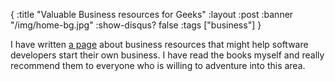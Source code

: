 {
  :title "Valuable Business resources for Geeks"
  :layout :post
  :banner "/img/home-bg.jpg"
  :show-disqus? false
  :tags ["business"]
}

I have written [a page](http://blog.agynamix.de/?page_id=41) about business resources that might help software developers start their own business. I have read the books myself and really recommend them to everyone who is willing to adventure into this area.
